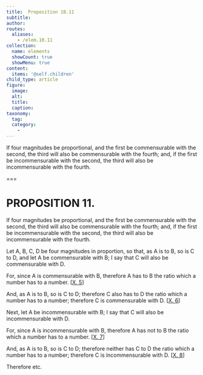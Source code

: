 ```yaml
---
title:  Proposition 10.11
subtitle: 
author:
routes:
  aliases:
    - /elem.10.11
collection:
  name: elements
  showCount: true
  showMenu: true
content:
  items: '@self.children'
child_type: article
figure:
  image:
  alt:
  title:
  caption:
taxonomy:
  tag:
  category:
    - 
---
```


<p><hi rend="ital">If four magnitudes be proportional, and the first be commensurable with the second, the third will also be commensurable with the fourth; and, if the first be incommensurable with the second, the third will also be incommensurable with the fourth</hi>. </p>

===

<h1>PROPOSITION 11.</h1>
<p><span class="ital">If four magnitudes be proportional, and the first be commensurable with the second, the third will also be commensurable with the fourth; and, if the first be incommensurable with the second, the third will also be incommensurable with the fourth</span>. </p>

<p>Let <span class="ital">A</span>, <span class="ital">B</span>, <span class="ital">C</span>, <span class="ital">D</span> be four magnitudes in proportion, so that, as <span class="ital">A</span> is to <span class="ital">B</span>, so is <span class="ital">C</span> to <span class="ital">D</span>, and let <span class="ital">A</span> be commensurable with <span class="ital">B</span>;  I say that <span class="ital">C</span> will also be commensurable with <span class="ital">D</span>. </p>

<p>For, since <span class="ital">A</span> is commensurable with <span class="ital">B</span>, therefore <span class="ital">A</span> has to <span class="ital">B</span> the ratio which a number has to a number. [<a href="/elem.10.5">X. 5</a>] </p>

<p>And, as <span class="ital">A</span> is to <span class="ital">B</span>, so is <span class="ital">C</span> to <span class="ital">D</span>; therefore <span class="ital">C</span> also has to <span class="ital">D</span> the ratio which a number has to a number; therefore <span class="ital">C</span> is commensurable with <span class="ital">D</span>. [<a href="/elem.10.6">X. 6</a>] </p>

<p>Next, let <span class="ital">A</span> be incommensurable with <span class="ital">B</span>; I say that <span class="ital">C</span> will also be incommensurable with <span class="ital">D</span>. </p>

<p>For, since <span class="ital">A</span> is incommensurable with <span class="ital">B</span>, therefore <span class="ital">A</span> has not to <span class="ital">B</span> the ratio which a number has to a number. [<a href="/elem.10.7">X. 7</a>] <pb n="34"/></p>

<p>And, as <span class="ital">A</span> is to <span class="ital">B</span>, so is <span class="ital">C</span> to <span class="ital">D</span>; therefore neither has <span class="ital">C</span> to <span class="ital">D</span> the ratio which a number has to a number; therefore <span class="ital">C</span> is incommensurable with <span class="ital">D</span>. [<a href="/elem.10.8">X. 8</a>] </p>

<p>Therefore etc.</p>

